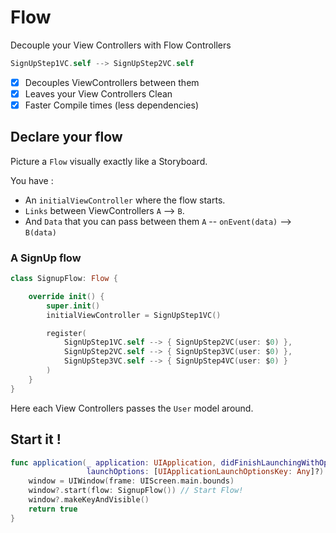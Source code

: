 # Flow
Decouple your View Controllers with Flow Controllers

```swift
SignUpStep1VC.self --> SignUpStep2VC.self
```
- [x] Decouples ViewControllers between them
- [x] Leaves your View Controllers Clean
- [x] Faster Compile times (less dependencies)

## Declare your flow
Picture a `Flow` visually exactly like a Storyboard.

You have :

- An `initialViewController` where the flow starts.
- `Links` between ViewControllers `A` --> `B`.
- And `Data` that you can pass between them `A` -- `onEvent(data)` --> `B(data)`

### A SignUp flow

```swift
class SignupFlow: Flow {

    override init() {
        super.init()
        initialViewController = SignUpStep1VC()

        register(
            SignUpStep1VC.self --> { SignUpStep2VC(user: $0) },
            SignUpStep2VC.self --> { SignUpStep3VC(user: $0) },
            SignUpStep3VC.self --> { SignUpStep4VC(user: $0) }
        )
    }
}
```
Here each View Controllers passes the `User` model around.


## Start it !
```swift
func application(_ application: UIApplication, didFinishLaunchingWithOptions
                 launchOptions: [UIApplicationLaunchOptionsKey: Any]?) -> Bool {
    window = UIWindow(frame: UIScreen.main.bounds)
    window?.start(flow: SignupFlow()) // Start Flow!
    window?.makeKeyAndVisible()
    return true
}
```
